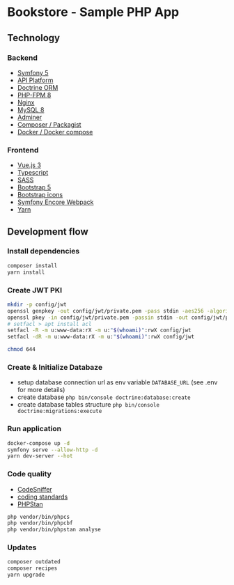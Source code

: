 # Bookstore - Sample PHP App

## Technology

### Backend

-   [Symfony 5](https://symfony.com/)
-   [API Platform](https://api-platform.com/docs/core/)
-   [Doctrine ORM](https://www.doctrine-project.org/projects/doctrine-orm/en/current/tutorials/getting-started.html#getting-started-with-doctrine)
-   [PHP-FPM 8](https://hub.docker.com/_/php)
-   [Nginx](https://hub.docker.com/_/nginx)
-   [MySQL 8](https://hub.docker.com/_/mysql)
-   [Adminer](https://hub.docker.com/_/adminer)
-   [Composer / Packagist](https://packagist.org/)
-   [Docker / Docker compose](https://www.docker.com/)

### Frontend

-   [Vue.js 3](https://v3.vuejs.org/guide/introduction.html#what-is-vue-js)
-   [Typescript](https://www.typescriptlang.org/)
-   [SASS](https://sass-lang.com/)
-   [Bootstrap 5](https://getbootstrap.com/)
-   [Bootstrap icons](https://icons.getbootstrap.com/#icons)
-   [Symfony Encore Webpack](https://symfony.com/doc/current/frontend.html#encore-documentation)
-   [Yarn](https://yarnpkg.com/)

## Development flow

### Install dependencies

```sh
composer install
yarn install
```

### Create JWT PKI

```sh
mkdir -p config/jwt
openssl genpkey -out config/jwt/private.pem -pass stdin -aes256 -algorithm rsa -pkeyopt rsa_keygen_bits:4096
openssl pkey -in config/jwt/private.pem -passin stdin -out config/jwt/public.pem -pubout
# setfacl > apt install acl
setfacl -R -m u:www-data:rX -m u:"$(whoami)":rwX config/jwt
setfacl -dR -m u:www-data:rX -m u:"$(whoami)":rwX config/jwt

chmod 644
```

### Create & Initialize Databaze

-   setup database connection url as env variable `DATABASE_URL` (see .env for more details)
-   create database `php bin/console doctrine:database:create`
-   create database tables structure `php bin/console doctrine:migrations:execute`

### Run application

```sh
docker-compose up -d
symfony serve --allow-http -d
yarn dev-server --hot
```

### Code quality

-   [CodeSniffer](https://github.com/squizlabs/PHP_CodeSniffer)
-   [coding standards](https://github.com/slevomat/coding-standard)
-   [PHPStan](https://github.com/phpstan/phpstan)

```sh
php vendor/bin/phpcs
php vendor/bin/phpcbf
php vendor/bin/phpstan analyse
```

### Updates

```sh
composer outdated
composer recipes
yarn upgrade
```
